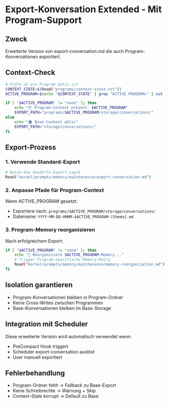 # Export-Konversation Extended - Mit Program-Support

## Zweck
Erweiterte Version von export-conversation.md die auch Program-Konversationen exportiert.

## Context-Check
```bash
# Prüfe ob ein Program aktiv ist
CONTEXT_STATE=$(Read("programs/context-state.txt"))
ACTIVE_PROGRAM=$(echo "$CONTEXT_STATE" | grep "ACTIVE_PROGRAM=" | cut -d'=' -f2)

if [ "$ACTIVE_PROGRAM" != "none" ]; then
    echo "📦 Program-Context erkannt: $ACTIVE_PROGRAM"
    EXPORT_PATH="programs/$ACTIVE_PROGRAM/storage/conversations/"
else
    echo "🏠 Base-Context aktiv"
    EXPORT_PATH="storage/conversations/"
fi
```

## Export-Prozess

### 1. Verwende Standard-Export
```bash
# Nutze die bewährte Export-Logik
Read("kernel/prompts/memory/maintenance/export-conversation.md")
```

### 2. Anpasse Pfade für Program-Context
Wenn ACTIVE_PROGRAM gesetzt:
- Exportiere nach: `programs/$ACTIVE_PROGRAM/storage/conversations/`
- Dateiname: `YYYY-MM-DD-HHMM-$ACTIVE_PROGRAM-[thema].md`

### 3. Program-Memory reorganisieren
Nach erfolgreichem Export:
```bash
if [ "$ACTIVE_PROGRAM" != "none" ]; then
    echo "🔄 Reorganisiere $ACTIVE_PROGRAM-Memory..."
    # Trigger Program-spezifische Memory-Reorg
    Read("kernel/prompts/memory/maintenance/memory-reorganization.md") "programs/$ACTIVE_PROGRAM/storage/memories"
fi
```

## Isolation garantieren
- Program-Konversationen bleiben in Program-Ordner
- Keine Cross-Writes zwischen Programmen
- Base-Konversationen bleiben im Base-Storage

## Integration mit Scheduler
Diese erweiterte Version wird automatisch verwendet wenn:
- PreCompact Hook triggert
- Scheduler export-conversation auslöst
- User manuell exportiert

## Fehlerbehandlung
- Program-Ordner fehlt → Fallback zu Base-Export
- Keine Schreibrechte → Warnung + Skip
- Context-State korrupt → Default zu Base